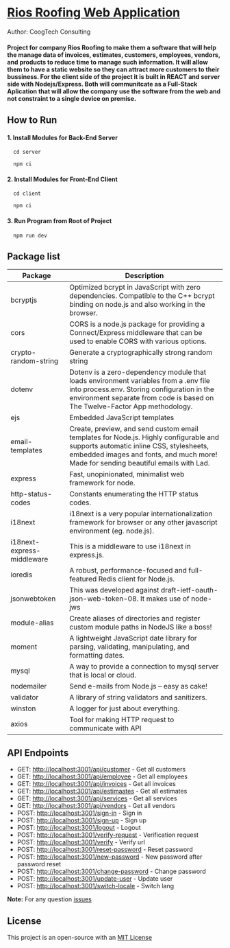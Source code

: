 # [Rios Roofing Web Application](https://github.com/rrios4/roofing-webapp/)
Author: CoogTech Consulting 
#### Project for company Rios Roofing to make them a software that will help the manage data of invoices, estimates, customers, employees, vendors, and products to reduce time to manage such information. It will allow them to have a static website so they can attract more customers to their bussiness. For the client side of the project it is built in REACT and server side with Nodejs/Express. Both will communitcate as a Full-Stack Aplication that will allow the company use the software from the web and not constraint to a single device on premise.

## How to Run
#### 1. Install Modules for Back-End Server
```
  cd server
```
```
  npm ci
```
#### 2. Install Modules for Front-End Client
```
  cd client
```
```
  npm ci
```
#### 3. Run Program from Root of Project
```
  npm run dev
```

## Package list

| Package                    | Description                                                                                                                                                                                                             |
| -------------------------- | ----------------------------------------------------------------------------------------------------------------------------------------------------------------------------------------------------------------------- |
| bcryptjs                   | Optimized bcrypt in JavaScript with zero dependencies. Compatible to the C++ bcrypt binding on node.js and also working in the browser.                                                                                 |
| cors                       | CORS is a node.js package for providing a Connect/Express middleware that can be used to enable CORS with various options.                                                                                              |
| crypto-random-string       | Generate a cryptographically strong random string                                                                                                                                                                       |
| dotenv                     | Dotenv is a zero-dependency module that loads environment variables from a .env file into process.env. Storing configuration in the environment separate from code is based on The Twelve-Factor App methodology.       |
| ejs                        | Embedded JavaScript templates                                                                                                                                                                                           |
| email-templates            | Create, preview, and send custom email templates for Node.js. Highly configurable and supports automatic inline CSS, stylesheets, embedded images and fonts, and much more! Made for sending beautiful emails with Lad. |
| express                    | Fast, unopinionated, minimalist web framework for node.                                                                                                                                                                 |
| http-status-codes          | Constants enumerating the HTTP status codes.                                                                                                                                                                            |
| i18next                    | i18next is a very popular internationalization framework for browser or any other javascript environment (eg. node.js).                                                                                                 |
| i18next-express-middleware | This is a middleware to use i18next in express.js.                                                                                                                                                                      |
| ioredis                    | A robust, performance-focused and full-featured Redis client for Node.js.                                                                                                                                               |
| jsonwebtoken               | This was developed against draft-ietf-oauth-json-web-token-08. It makes use of node-jws                                                                                                                                 |
| module-alias               | Create aliases of directories and register custom module paths in NodeJS like a boss!                                                                                                                                   |
| moment                     | A lightweight JavaScript date library for parsing, validating, manipulating, and formatting dates.                                                                                                                      |
| mysql                   | A way to provide a connection to mysql server that is local or cloud.                                                                            |
| nodemailer                 | Send e-mails from Node.js – easy as cake!                                                                                                                                                                               |
| validator                  | A library of string validators and sanitizers.                                                                                                                                                                          |
| winston                    | A logger for just about everything.        |
| axios                     | Tool for making HTTP request to communicate with API |

## API Endpoints

- GET: <http://localhost:3001/api/customer> - Get all customers
- GET: <http://localhost:3001/api/employee> - Get all employees
- GET: <http://localhost:3001/api/invoices> - Get all invoices
- GET: <http://localhost:3001/api/estimaates> - Get all estimates
- GET: <http://localhost:3001/api/services> - Get all services
- GET: <http://localhost:3001/api/vendors> - Get all vendors
- POST: <http://localhost:3001/sign-in> - Sign in
- POST: <http://localhost:3001/sign-up> - Sign up
- POST: <http://localhost:3001/logout> - Logout
- POST: <http://localhost:3001/verify-request> - Verification request
- POST: <http://localhost:3001/verify> - Verify url
- POST: <http://localhost:3001/reset-password> - Reset password
- POST: <http://localhost:3001/new-password> - New password after password reset
- POST: <http://localhost:3001/change-password> - Change password
- POST: <http://localhost:3001/update-user> - Update user
- POST: <http://localhost:3001/switch-locale> - Switch lang

**Note:** For any question [issues](https://github.com/rrios4/roofing-webapp/issues)

## License

This project is an open-source with an [MIT License](https://github.com/watscho/express-mongodb-rest-api-boilerplate/blob/master/LICENSE)
